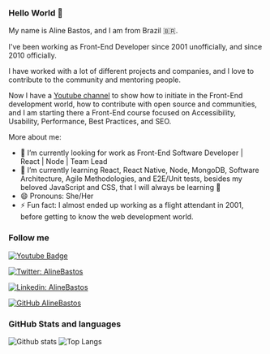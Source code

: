### Hello World 👋

My name is Aline Bastos, and I am from Brazil 🇧🇷. 

I've been working as Front-End Developer since 2001 unofficially, and since 2010 officially. 

I have worked with a lot of different projects and companies, and I love to contribute to the community and mentoring people.

Now I have a [Youtube channel](https://www.youtube.com/c/DeFrontcomAline) to show how to initiate in the Front-End development world, how to contribute with open source and communities, and I am starting there a Front-End course focused on Accessibility, Usability, Performance, Best Practices, and SEO.

More about me:

- 🔭 I’m currently looking for work as Front-End Software Developer | React | Node | Team Lead
- 🌱 I’m currently learning React, React Native, Node, MongoDB, Software Architecture, Agile Methodologies, and E2E/Unit tests, besides my beloved JavaScript and CSS, that I will always be learning 💚
- 😄 Pronouns: She/Her
- ⚡ Fun fact: I almost ended up working as a flight attendant in 2001, before getting to know the web development world.

### Follow me

[![Youtube Badge](https://img.shields.io/badge/-Youtube-FF0000?style=flat-square&labelColor=FF0000&logo=youtube&logoColor=white&link=https://www.youtube.com/c/DeFrontcomAline)](https://www.youtube.com/c/DeFrontcomAline)

[![Twitter: AlineBastos](https://img.shields.io/twitter/follow/AlineBastos?style=social)](https://twitter.com/Alinebastos)

[![Linkedin: AlineBastos](https://img.shields.io/badge/-AlineBastos-blue?style=flat-square&logo=Linkedin&logoColor=white&link=https://www.linkedin.com/in/AlineBastos/)](https://www.linkedin.com/in/AlineBastos/)

[![GitHub AlineBastos](https://img.shields.io/github/followers/AlineBastos?label=follow&style=social)](https://github.com/AlineBastos)

### GitHub Stats and languages

![Github stats](https://github-readme-stats.vercel.app/api?username=AlineBastos&show_icons=true&icon_color=cacaca&title_color=e2563e&text_color=33333B&hide_border=true&hide=prs,issues)
![Top Langs](https://github-readme-stats.vercel.app/api/top-langs/?username=AlineBastos&hide=jupyter%20notebook,css,html&layout=compact&hide_border=true&title_color=e2563e)
